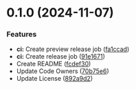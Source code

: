 # 0.1.0 (2024-11-07)


### Features

* **ci:** Create preview release job ([fa1ccad](https://github.com/spaceandtimelabs/sxt-node-docs/commit/fa1ccad18ff1f329dc28732eb879b7beab09fda6))
* **ci:** Create release job ([91e1671](https://github.com/spaceandtimelabs/sxt-node-docs/commit/91e1671763d8a0fb41d8f0c4a0749ba3ad663780))
* Create README ([fcdef30](https://github.com/spaceandtimelabs/sxt-node-docs/commit/fcdef306425b9acf9491312f36136710199f2836))
* Update Code Owners ([70b75e6](https://github.com/spaceandtimelabs/sxt-node-docs/commit/70b75e6d563625cdb636ac45ed0d49351185494b))
* Update License ([892a9d2](https://github.com/spaceandtimelabs/sxt-node-docs/commit/892a9d2c3122ad228494902b18fca8f6df74fd70))



